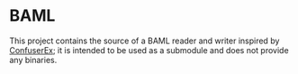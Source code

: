# BAML
This project contains the source of a BAML reader and writer inspired by [ConfuserEx](https://github.com/yck1509/ConfuserEx); it is intended to be used as a submodule and does not provide any binaries.

